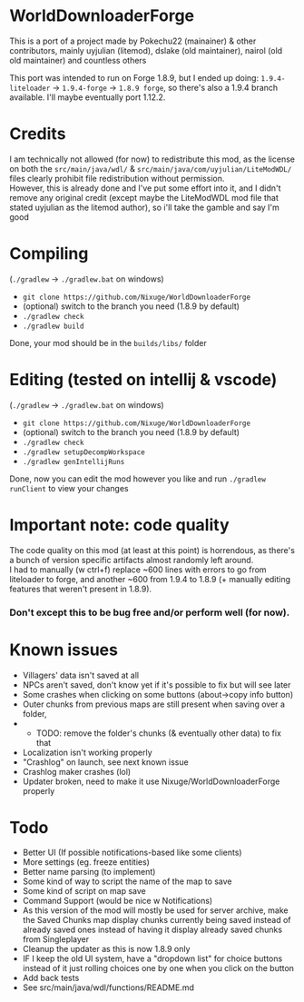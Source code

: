 # WorldDownloaderForge
This is a port of a project made by Pokechu22 (mainainer) & other contributors, mainly uyjulian (litemod), dslake (old maintainer), nairol (old old maintainer) and countless others

This port was intended to run on Forge 1.8.9, but I ended up doing:  `1.9.4-liteloader` -> `1.9.4-forge` -> `1.8.9 forge`, so there's also a 1.9.4 branch available.
I'll maybe eventually port 1.12.2.  

# Credits
I am technically not allowed (for now) to redistribute this mod, as the license on both the `src/main/java/wdl/` & `src/main/java/com/uyjulian/LiteModWDL/` files clearly prohibit file redistribution without permission.  
However, this is already done and I've put some effort into it, and I didn't remove any original credit (except maybe the LiteModWDL mod file that stated uyjulian as the litemod author), so i'll take the gamble and say I'm good

# Compiling
(`./gradlew` -> `./gradlew.bat` on windows)
- `git clone https://github.com/Nixuge/WorldDownloaderForge`
- (optional) switch to the branch you need (1.8.9 by default)
- `./gradlew check`
- `./gradlew build`

Done, your mod should be in the `builds/libs/` folder

# Editing (tested on intellij & vscode)
(`./gradlew` -> `./gradlew.bat` on windows)
- `git clone https://github.com/Nixuge/WorldDownloaderForge`
- (optional) switch to the branch you need (1.8.9 by default)
- `./gradlew check`
- `./gradlew setupDecompWorkspace`
- `./gradlew genIntellijRuns`

Done, now you can edit the mod however you like and run `./gradlew runClient` to view your changes

# Important note: code quality
The code quality on this mod (at least at this point) is horrendous, as there's a bunch of version specific artifacts almost randomly left around.  
I had to manually (w ctrl+f) replace ~600 lines with errors to go from liteloader to forge, and another ~600 from 1.9.4 to 1.8.9 (+ manually editing features that weren't present in 1.8.9).  
### Don't except this to be bug free and/or perform well (for now).

# Known issues
- Villagers' data isn't saved at all
- NPCs aren't saved, don't know yet if it's possible to fix but will see later
- Some crashes when clicking on some buttons (about->copy info button)
- Outer chunks from previous maps are still present when saving over a folder,
- - TODO: remove the folder's chunks (& eventually other data) to fix that
- Localization isn't working properly
- "Crashlog" on launch, see next known issue
- Crashlog maker crashes (lol)
- Updater broken, need to make it use Nixuge/WorldDownloaderForge properly

# Todo
- Better UI (If possible notifications-based like some clients)
- More settings (eg. freeze entities)
- Better name parsing (to implement)
- Some kind of way to script the name of the map to save
- Some kind of script on map save
- Command Support (would be nice w Notifications)
- As this version of the mod will mostly be used for server archive, make the Saved Chunks map display chunks currently being saved instead of already saved ones instead of having it display already saved chunks from Singleplayer
- Cleanup the updater as this is now 1.8.9 only
- IF I keep the old UI system, have a "dropdown list" for choice buttons instead of it just rolling choices one by one when you click on the button
- Add back tests
- See src/main/java/wdl/functions/README.md
